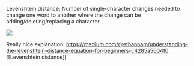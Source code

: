 Levenshtein distance: Number of single-character changes needed to change one word to another where the change can be adding/deleting/replacing a character

![](https://miro.medium.com/v2/resize:fit:1400/format:webp/1*o9k-pcrM-4NUrMNAqQbH9A.png)

Really nice explanation: https://medium.com/@ethannam/understanding-the-levenshtein-distance-equation-for-beginners-c4285a5604f0
[[Levenshtein distance]]